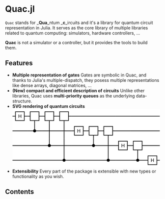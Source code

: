 # Quac.jl

`Quac` stands for _**Qua**_ntum _**c**_ircuits and it's a library for quantum circuit representation in Julia. It serves as the core library of multiple libraries related to quantum computing: simulators, hardware controllers, ...

**Quac** is not a simulator or a controller, but it provides the tools to build them.

## Features

- **Multiple representation of gates** Gates are symbolic in Quac, and thanks to Julia's multiple-dispatch, they posess multiple representations like dense arrays, diagonal matrices, ...
- **(New) compact and efficient description of circuits** Unlike other libraries, Quac uses **multi-priority queues** as the underlying data-structure.
- **SVG rendering of quantum circuits** ![4-qubit Quantum Fourier Transform](../assets/qft.svg)
- **Extensibility** Every part of the package is extensible with new types or functionality as you wish.

## Contents

```@contents
```
